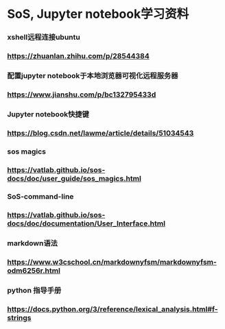 #   SoS, Jupyter notebook学习资料
### xshell远程连接ubuntu
### https://zhuanlan.zhihu.com/p/28544384

### 配置jupyter notebook于本地浏览器可视化远程服务器
### https://www.jianshu.com/p/bc132795433d

### Jupyter notebook快捷键
### https://blog.csdn.net/lawme/article/details/51034543

### sos magics
### https://vatlab.github.io/sos-docs/doc/user_guide/sos_magics.html

### SoS-command-line
### https://vatlab.github.io/sos-docs/doc/documentation/User_Interface.html

### markdown语法
### https://www.w3cschool.cn/markdownyfsm/markdownyfsm-odm6256r.html

### python 指导手册
### https://docs.python.org/3/reference/lexical_analysis.html#f-strings
